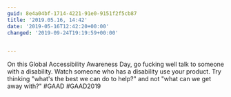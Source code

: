```yaml
---
guid: 8e4a04bf-1714-4221-91e0-9151f2f5cb87
title: '2019.05.16, 14:42'
date: '2019-05-16T12:42:20+00:00'
changed: '2019-09-24T19:19:59+00:00'


---
```


On this Global Accessibility Awareness Day, go fucking well talk to someone with a disability. Watch someone who has a disability use your product. Try thinking "what's the best we can do to help?" and not "what can we get away with?" #GAAD #GAAD2019
